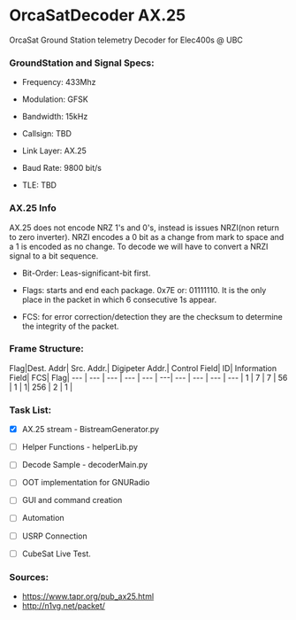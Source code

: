 # OrcaSatDecoder AX.25 
OrcaSat Ground Station telemetry Decoder for Elec400s @ UBC
### GroundStation and Signal Specs:

- Frequency: 433Mhz

- Modulation: GFSK 

- Bandwidth: 15kHz

- Callsign: TBD

- Link Layer: AX.25

- Baud Rate: 9800 bit/s

- TLE: TBD

### AX.25 Info

AX.25 does not encode NRZ 1's and 0's, instead is issues NRZI(non return to zero inverter).
NRZI encodes a 0 bit as a change from mark to space and a 1 is encoded as no change. 
To decode we will have to convert a NRZI signal to a bit sequence.

- Bit-Order: Leas-significant-bit first.

- Flags: starts and end each package. 0x7E or: 01111110. It is the only place in the packet in which 6 consecutive 1s appear.

- FCS: for error correction/detection they are the checksum to determine the integrity of the packet.

### Frame Structure:
Flag|Dest. Addr| Src. Addr.| Digipeter Addr.| Control Field| ID| Information Field| FCS| Flag|
--- | --- | --- | --- | --- | ---| --- | --- | --- | --- |
1   |   7      | 7         | 56             | 1            |  1| 256              | 2  | 1   |


### Task List:
- [x] AX.25 stream - BistreamGenerator.py
- [ ] Helper Functions - helperLib.py
- [ ] Decode Sample - decoderMain.py
- [ ] OOT implementation for GNURadio
- [ ] GUI and command creation
- [ ] Automation 
- [ ] USRP Connection
- [ ] CubeSat Live Test.


### Sources:
- https://www.tapr.org/pub_ax25.html
- http://n1vg.net/packet/

